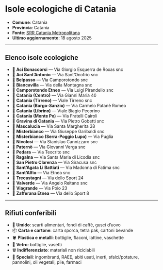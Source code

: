 # Isole ecologiche di Catania

- **Comune**: Catania  
- **Provincia**: Catania  
- **Fonte**: [SRR Catania Metropolitana](https://www.srrcataniametropolitana.it/differenziamocatania/)  
- **Ultimo aggiornamento**: 18 agosto 2025  

---

## Elenco isole ecologiche

- 📍 **Aci Bonaccorsi** — Via Giorgio Esquerra de Roxas snc  
- 📍 **Aci Sant’Antonio** — Via Sant’Onofrio snc  
- 📍 **Belpasso** — Via Camporotondo snc  
- 📍 **Biancavilla** — Via della Montagna snc  
- 📍 **Camporotondo Etneo** — Via Luigi Pirandello snc  
- 📍 **Catania (Centro)** — Via Gianni Maria 40  
- 📍 **Catania (Tirreno)** — Viale Tirreno snc  
- 📍 **Catania (Borgo-Sanzio)** — Via Carmelo Patanè Romeo  
- 📍 **Catania (Librino)** — Viale Biagio Pecorino  
- 📍 **Catania (Monte Po)** — Via Fratelli Cairoli  
- 📍 **Gravina di Catania** — Via Pietro Gobetti snc  
- 📍 **Mascalucia** — Via Santa Margherita 38  
- 📍 **Misterbianco** — Via Giuseppe Garibaldi snc  
- 📍 **Misterbianco (Serra-Poggio Lupo)** — Via Puglia  
- 📍 **Nicolosi** — Via Stanislao Cannizzaro snc  
- 📍 **Paternò** — Via Giovanni Verga snc  
- 📍 **Pedara** — Via Teocrito snc  
- 📍 **Ragalna** — Via Santa Maria di Licodia snc  
- 📍 **San Pietro Clarenza** — Via Siracusa snc  
- 📍 **Sant’Agata Li Battiati** — Via Madonna di Fatima snc  
- 📍 **Sant’Alfio** — Via Etnea snc  
- 📍 **Trecastagni** — Via dello Sport 24  
- 📍 **Valverde** — Via Angelo Reitano snc  
- 📍 **Viagrande** — Via Poio 23  
- 📍 **Zafferana Etnea** — Via dello Sport 8  

---

## Rifiuti conferibili

- 🍕 **Umido**: scarti alimentari, fondi di caffè, gusci d’uovo  
- 📦 **Carta e cartone**: carta sporca, tetra pak, cartoni bevande  
- 🪣 **Plastica e metalli**: bottiglie, flaconi, lattine, vaschette  
- 🫙 **Vetro**: bottiglie, vasetti  
- 🗑️ **Indifferenziato**: materiali non riciclabili  
- 🚮 **Speciali**: ingombranti, RAEE, abiti usati, inerti, sfalci/potature, pannolini, oli vegetali, pile, farmaci
